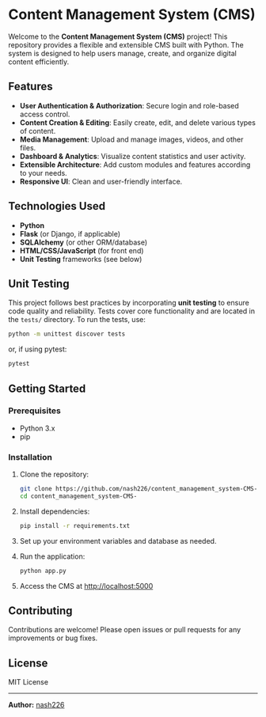 # Content Management System (CMS)

Welcome to the **Content Management System (CMS)** project! This repository provides a flexible and extensible CMS built with Python. The system is designed to help users manage, create, and organize digital content efficiently.

## Features

- **User Authentication & Authorization**: Secure login and role-based access control.
- **Content Creation & Editing**: Easily create, edit, and delete various types of content.
- **Media Management**: Upload and manage images, videos, and other files.
- **Dashboard & Analytics**: Visualize content statistics and user activity.
- **Extensible Architecture**: Add custom modules and features according to your needs.
- **Responsive UI**: Clean and user-friendly interface.

## Technologies Used

- **Python**
- **Flask** (or Django, if applicable)
- **SQLAlchemy** (or other ORM/database)
- **HTML/CSS/JavaScript** (for front end)
- **Unit Testing** frameworks (see below)

## Unit Testing

This project follows best practices by incorporating **unit testing** to ensure code quality and reliability. Tests cover core functionality and are located in the `tests/` directory. To run the tests, use:

```bash
python -m unittest discover tests
```

or, if using pytest:

```bash
pytest
```

## Getting Started

### Prerequisites

- Python 3.x
- pip

### Installation

1. Clone the repository:
    ```bash
    git clone https://github.com/nash226/content_management_system-CMS-.git
    cd content_management_system-CMS-
    ```

2. Install dependencies:
    ```bash
    pip install -r requirements.txt
    ```

3. Set up your environment variables and database as needed.

4. Run the application:
    ```bash
    python app.py
    ```

5. Access the CMS at [http://localhost:5000](http://localhost:5000)

## Contributing

Contributions are welcome! Please open issues or pull requests for any improvements or bug fixes.

## License

MIT License

---

**Author:** [nash226](https://github.com/nash226)
